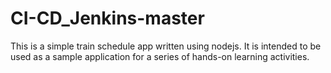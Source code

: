 # CI-CD_Jenkins-master
This is a simple train schedule app written using nodejs. It is intended to be used as a sample application for a series of hands-on learning activities.
